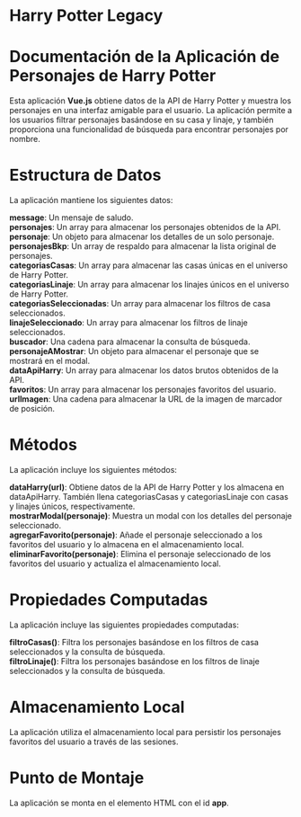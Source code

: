 # Harry Potter Legacy

# Documentación de la Aplicación de Personajes de Harry Potter

Esta aplicación **Vue.js** obtiene datos de la API de Harry Potter y muestra los personajes en una interfaz amigable para el usuario. La aplicación permite a los usuarios filtrar personajes basándose en su casa y linaje, y también proporciona una funcionalidad de búsqueda para encontrar personajes por nombre.

# Estructura de Datos
La aplicación mantiene los siguientes datos:

**message**: Un mensaje de saludo.  
**personajes**: Un array para almacenar los personajes obtenidos de la API.  
**personaje**: Un objeto para almacenar los detalles de un solo personaje.  
**personajesBkp**: Un array de respaldo para almacenar la lista original de personajes.  
**categoriasCasas**: Un array para almacenar las casas únicas en el universo de Harry Potter.  
**categoriasLinaje**: Un array para almacenar los linajes únicos en el universo de Harry Potter.  
**categoriasSeleccionadas**: Un array para almacenar los filtros de casa seleccionados.  
**linajeSeleccionado**: Un array para almacenar los filtros de linaje seleccionados.  
**buscador**: Una cadena para almacenar la consulta de búsqueda.  
**personajeAMostrar**: Un objeto para almacenar el personaje que se mostrará en el modal.  
**dataApiHarry**: Un array para almacenar los datos brutos obtenidos de la API.  
**favoritos**: Un array para almacenar los personajes favoritos del usuario.  
**urlImagen**: Una cadena para almacenar la URL de la imagen de marcador de posición.  

# Métodos
La aplicación incluye los siguientes métodos:

**dataHarry(url)**: Obtiene datos de la API de Harry Potter y los almacena en dataApiHarry. También llena categoriasCasas y categoriasLinaje con casas y linajes únicos, respectivamente.  
**mostrarModal(personaje)**: Muestra un modal con los detalles del personaje seleccionado.  
**agregarFavorito(personaje)**: Añade el personaje seleccionado a los favoritos del usuario y lo almacena en el almacenamiento local.  
**eliminarFavorito(personaje)**: Elimina el personaje seleccionado de los favoritos del usuario y actualiza el almacenamiento local.  

# Propiedades Computadas
La aplicación incluye las siguientes propiedades computadas:

**filtroCasas()**: Filtra los personajes basándose en los filtros de casa seleccionados y la consulta de búsqueda.  
**filtroLinaje()**: Filtra los personajes basándose en los filtros de linaje seleccionados y la consulta de búsqueda.  

# Almacenamiento Local
La aplicación utiliza el almacenamiento local para persistir los personajes favoritos del usuario a través de las sesiones.

# Punto de Montaje
La aplicación se monta en el elemento HTML con el id **app**.
